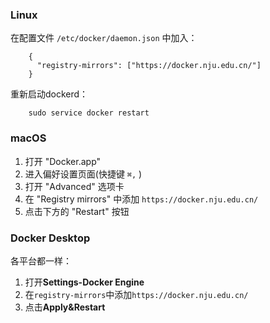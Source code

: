 ### Linux

在配置文件 `/etc/docker/daemon.json` 中加入：
```
    {
      "registry-mirrors": ["https://docker.nju.edu.cn/"]
    }
```
重新启动dockerd：
```
    sudo service docker restart
```
### macOS

1. 打开 \"Docker.app\"
2. 进入偏好设置页面(快捷键 `⌘,` )
3. 打开 \"Advanced\" 选项卡
4. 在 \"Registry mirrors\" 中添加 `https://docker.nju.edu.cn/`
5. 点击下方的 \"Restart\" 按钮

### Docker Desktop

各平台都一样：

1. 打开**Settings-Docker Engine**
2. 在`registry-mirrors`中添加`https://docker.nju.edu.cn/`
3. 点击**Apply&Restart**